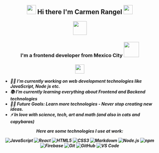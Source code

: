 <h2 align="Center">   <img src="https://media.giphy.com/media/ObNTw8Uzwy6KQ/giphy.gif" width="30px"> Hi there I'm Carmen Rangel <img src="https://media.giphy.com/media/WUlplcMpOCEmTGBtBW/giphy.gif" width="30"> </h3>
<p align="center"> <img src="https://github.com/anathayna/anathayna/blob/master/assets/nyancat.gif?raw=1" width="45vw"/></p>

<h3 align="center"> I'm a  frontend developer from Mexico City <img src="https://media.giphy.com/media/VgCDAzcKvsR6OM0uWg/giphy.gif" width="50" /> <b><i><br><br><img src="https://media.giphy.com/media/j1sGG7gbue5o2gS31X/giphy.gif" width="30px"> </h3>

- 👨‍💻 I’m currently working on web development technologies like JavaScript, Node js etc.
- 📚 I’m currently learning everything about Frontend and Backend technologies 
- 💪🏼 Future Goals: Learn more technologies - Never stop creating new ideas.
- ⚡ In love with science, tech, art and math (and also in cats and capybaras)
  
  
<div align="center">
  <p>Here are some technologies I use at work:</p>
  <p>
    <img src="https://img.shields.io/badge/-JavaScript-%23F7DF1C?style=flat-square&logo=javascript&logoColor=000000&labelColor=%23F7DF1C&color=%23FFCE5A" alt="JavaScript"/>
    <img src="https://img.shields.io/badge/-React-61DAFB?style=flat-square&logo=react&logoColor=ffffff" alt="React"/>
    <img src="https://img.shields.io/badge/-HTML5-%23E44D27?style=flat-square&logo=html5&logoColor=ffffff" alt="HTML5"/>
    <img src="https://img.shields.io/badge/-CSS3-%231572B6?style=flat-square&logo=css3" alt="CSS3"/>
    <img src="https://img.shields.io/badge/-Markdown-000000?style=flat-square&logo=markdown" alt="Markdown"/>
    <img src="https://img.shields.io/badge/-Nodejs-339933?style=flat-square&logo=Node.js&logoColor=ffffff" alt="Node.js"/>
    <img src="https://img.shields.io/badge/-npm-CB3837?style=flat-square&logo=npm" alt="npm"/>
    <img src="https://img.shields.io/badge/-Firebase-FFCA28?style=flat-square&logo=firebase&logoColor=ffffff" alt="Firebase"/>
    <img src="https://img.shields.io/badge/-Git-%23F05032?style=flat-square&logo=git&logoColor=%23ffffff" alt="Git"/>
    <img src="https://img.shields.io/badge/-GitHub-181717?style=flat-square&logo=github" alt="GitHub"/>
    <img src="http://img.shields.io/badge/-VS%20Code-007ACC?style=flat-square&logo=visual-studio-code&logoColor=ffffff" alt="VS Code"/>
  </p>
</div>

